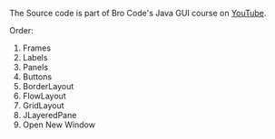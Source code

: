 The Source code is part of Bro Code's Java GUI course on [YouTube](https://www.youtube.com/watch?v=Kmgo00avvEw&t=731s).

Order:

1. Frames
1. Labels
1. Panels
1. Buttons
1. BorderLayout
1. FlowLayout
1. GridLayout
1. JLayeredPane
1. Open New Window